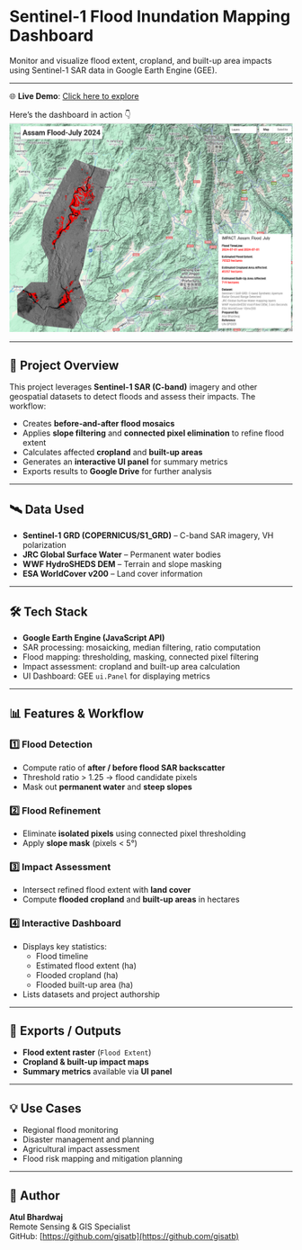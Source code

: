 # Sentinel-1 Flood Inundation Mapping Dashboard

Monitor and visualize flood extent, cropland, and built-up area impacts using Sentinel-1 SAR data in Google Earth Engine (GEE).

---

🌐 **Live Demo**: [Click here to explore](https://atulmncfc.users.earthengine.app/view/flood-mapping)

Here’s the dashboard in action 👇  
![Flood analysis Demo](assets/flood.png)

 ---

## 📌 Project Overview

This project leverages **Sentinel-1 SAR (C-band)** imagery and other geospatial datasets to detect floods and assess their impacts. The workflow:

- Creates **before-and-after flood mosaics**  
- Applies **slope filtering** and **connected pixel elimination** to refine flood extent  
- Calculates affected **cropland** and **built-up areas**  
- Generates an **interactive UI panel** for summary metrics  
- Exports results to **Google Drive** for further analysis  

---

## 🛰️ Data Used

- **Sentinel-1 GRD (COPERNICUS/S1_GRD)** – C-band SAR imagery, VH polarization  
- **JRC Global Surface Water** – Permanent water bodies  
- **WWF HydroSHEDS DEM** – Terrain and slope masking  
- **ESA WorldCover v200** – Land cover information  

---

## 🛠️ Tech Stack

- **Google Earth Engine (JavaScript API)**  
- SAR processing: mosaicking, median filtering, ratio computation  
- Flood mapping: thresholding, masking, connected pixel filtering  
- Impact assessment: cropland and built-up area calculation  
- UI Dashboard: GEE `ui.Panel` for displaying metrics  

---

## 📊 Features & Workflow

### 1️⃣ Flood Detection
- Compute ratio of **after / before flood SAR backscatter**  
- Threshold ratio > 1.25 → flood candidate pixels  
- Mask out **permanent water** and **steep slopes**  

### 2️⃣ Flood Refinement
- Eliminate **isolated pixels** using connected pixel thresholding  
- Apply **slope mask** (pixels < 5°)  

### 3️⃣ Impact Assessment
- Intersect refined flood extent with **land cover**  
- Compute **flooded cropland** and **built-up areas** in hectares  

### 4️⃣ Interactive Dashboard
- Displays key statistics:
  - Flood timeline  
  - Estimated flood extent (ha)  
  - Flooded cropland (ha)  
  - Flooded built-up area (ha)  
- Lists datasets and project authorship  

---

## 📂 Exports / Outputs

- **Flood extent raster** (`Flood Extent`)  
- **Cropland & built-up impact maps**  
- **Summary metrics** available via **UI panel**  

---

## 💡 Use Cases

- Regional flood monitoring  
- Disaster management and planning  
- Agricultural impact assessment  
- Flood risk mapping and mitigation planning  

---

## 👤 Author

**Atul Bhardwaj**  
Remote Sensing & GIS Specialist  
GitHub: [https://github.com/gisatb](https://github.com/gisatb)
